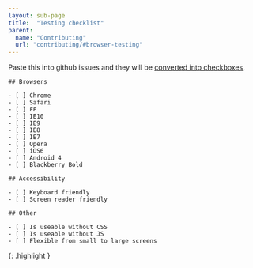 ```yaml
---
layout: sub-page
title:  "Testing checklist"
parent:
  name: "Contributing"
  url: "contributing/#browser-testing"
---
```



Paste this into github issues and they will be
[converted into checkboxes](https://github.com/blog/1375-task-lists-in-gfm-issues-pulls-comments).

~~~
## Browsers

- [ ] Chrome
- [ ] Safari
- [ ] FF
- [ ] IE10
- [ ] IE9
- [ ] IE8
- [ ] IE7
- [ ] Opera
- [ ] iOS6
- [ ] Android 4
- [ ] Blackberry Bold

## Accessibility

- [ ] Keyboard friendly
- [ ] Screen reader friendly

## Other

- [ ] Is useable without CSS
- [ ] Is useable without JS
- [ ] Flexible from small to large screens
~~~
{: .highlight }
